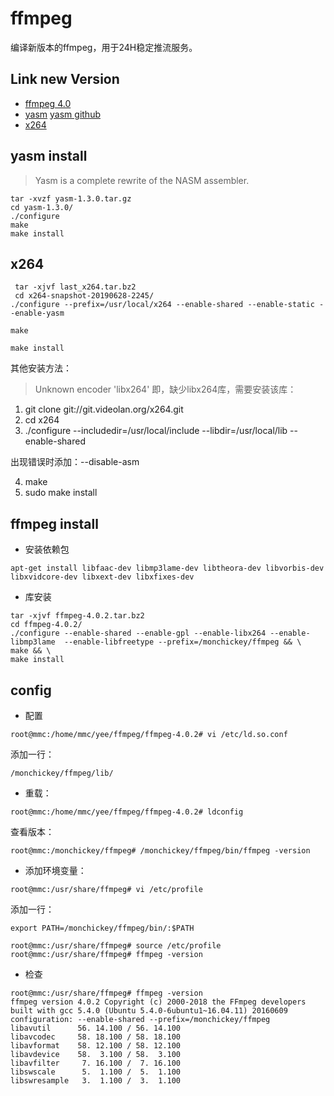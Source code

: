 # ffmpeg

编译新版本的ffmpeg，用于24H稳定推流服务。

## Link new Version
- [ffmpeg 4.0](http://www.ffmpeg.org/download.html)
- [yasm](http://yasm.tortall.net/) [yasm github](https://github.com/yasm/yasm)
- [x264](http://download.videolan.org/x264/snapshots/)

## yasm install
> Yasm is a complete rewrite of the NASM assembler.

```
tar -xvzf yasm-1.3.0.tar.gz
cd yasm-1.3.0/
./configure
make
make install
```

## x264

```
 tar -xjvf last_x264.tar.bz2 
 cd x264-snapshot-20190628-2245/
./configure --prefix=/usr/local/x264 --enable-shared --enable-static --enable-yasm

make

make install
```

其他安装方法：
> Unknown encoder 'libx264' 即，缺少libx264库，需要安装该库：

1. git clone git://git.videolan.org/x264.git
2. cd x264
3. ./configure --includedir=/usr/local/include --libdir=/usr/local/lib --enable-shared 

出现错误时添加：--disable-asm

4. make
5. sudo make install


## ffmpeg install

- 安装依赖包

```
apt-get install libfaac-dev libmp3lame-dev libtheora-dev libvorbis-dev libxvidcore-dev libxext-dev libxfixes-dev
```
- 库安装

```
tar -xjvf ffmpeg-4.0.2.tar.bz2
cd ffmpeg-4.0.2/
./configure --enable-shared --enable-gpl --enable-libx264 --enable-libmp3lame  --enable-libfreetype --prefix=/monchickey/ffmpeg && \
make && \
make install
```

## config

- 配置
```
root@mmc:/home/mmc/yee/ffmpeg/ffmpeg-4.0.2# vi /etc/ld.so.conf
```
添加一行：
```
/monchickey/ffmpeg/lib/
```
- 重载：
```
root@mmc:/home/mmc/yee/ffmpeg/ffmpeg-4.0.2# ldconfig
```
查看版本：
```
root@mmc:/monchickey/ffmpeg# /monchickey/ffmpeg/bin/ffmpeg -version
```
- 添加环境变量：
```
root@mmc:/usr/share/ffmpeg# vi /etc/profile
```
添加一行：
```
export PATH=/monchickey/ffmpeg/bin/:$PATH
```

```
root@mmc:/usr/share/ffmpeg# source /etc/profile
root@mmc:/usr/share/ffmpeg# ffmpeg -version
```

- 检查

```
root@mmc:/usr/share/ffmpeg# ffmpeg -version
ffmpeg version 4.0.2 Copyright (c) 2000-2018 the FFmpeg developers
built with gcc 5.4.0 (Ubuntu 5.4.0-6ubuntu1~16.04.11) 20160609
configuration: --enable-shared --prefix=/monchickey/ffmpeg
libavutil      56. 14.100 / 56. 14.100
libavcodec     58. 18.100 / 58. 18.100
libavformat    58. 12.100 / 58. 12.100
libavdevice    58.  3.100 / 58.  3.100
libavfilter     7. 16.100 /  7. 16.100
libswscale      5.  1.100 /  5.  1.100
libswresample   3.  1.100 /  3.  1.100
```



